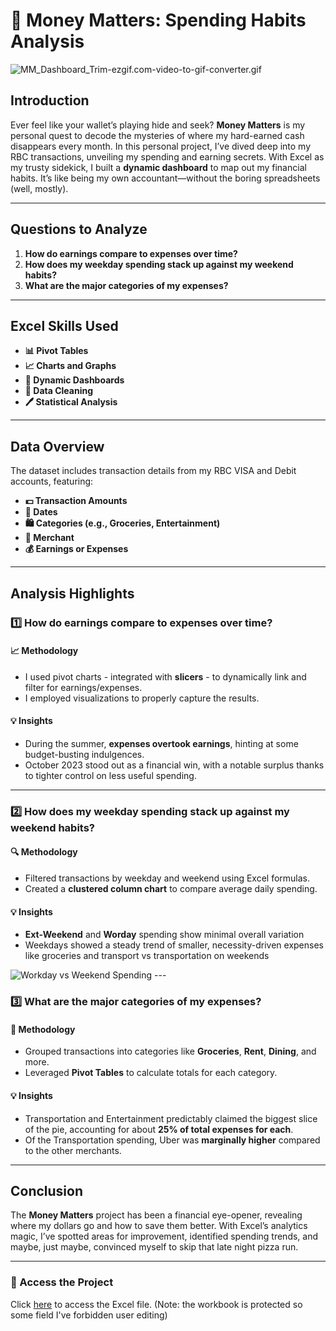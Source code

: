 # 🧾 Money Matters: Spending Habits Analysis  

![MM_Dashboard_Trim-ezgif.com-video-to-gif-converter.gif](..%2F..%2F..%2FMM_Dashboard_Trim-ezgif.com-video-to-gif-converter.gif)
## Introduction  

Ever feel like your wallet’s playing hide and seek? **Money Matters** is my personal quest to decode the mysteries of where my hard-earned cash disappears every month. In this personal project, I’ve dived deep into my RBC transactions, unveiling my spending and earning secrets. With Excel as my trusty sidekick, I built a **dynamic dashboard** to map out my financial habits. It’s like being my own accountant—without the boring spreadsheets (well, mostly).  

---

## Questions to Analyze  

1. **How do earnings compare to expenses over time?**  
2. **How does my weekday spending stack up against my weekend habits?**  
3. **What are the major categories of my expenses?**  

---

## Excel Skills Used  

- **📊 Pivot Tables**  
- **📈 Charts and Graphs**  
- **🧮 Dynamic Dashboards**  
- **🔄 Data Cleaning**  
- **🖊 Statistical Analysis**  

---

## Data Overview  

The dataset includes transaction details from my RBC VISA and Debit accounts, featuring:  

- **💵 Transaction Amounts**  
- **📅 Dates**  
- **🛍️ Categories (e.g., Groceries, Entertainment)**  
- **🛒 Merchant**
- **💰 Earnings or Expenses**

---

## Analysis Highlights  

### 1️⃣ **How do earnings compare to expenses over time?**  

#### 📈 Methodology  
- I used pivot charts  - integrated with **slicers** - to dynamically link and filter for earnings/expenses.  
- I employed visualizations to properly capture the results.

#### 💡 Insights  
- During the summer, **expenses overtook earnings**, hinting at some budget-busting indulgences.  
- October 2023 stood out as a financial win, with a notable surplus thanks to tighter control on less useful spending.  

---

### 2️⃣ **How does my weekday spending stack up against my weekend habits?**  

#### 🔍 Methodology  
- Filtered transactions by weekday and weekend using Excel formulas.  
- Created a **clustered column chart** to compare average daily spending.  

#### 💡 Insights  
- **Ext-Weekend** and **Worday** spending show minimal overall variation
- Weekdays showed a steady trend of smaller, necessity-driven expenses like groceries and transport vs transportation on weekends 

<img alt="Workday vs Weekend Spending" src="/Users/juliangriffin/Desktop/NewExcel_Projects_Local/NewExcel_Projects/Money Matters/Matters Media/Workday_Weekend.png"/>
---

### 3️⃣ **What are the major categories of my expenses?**  

#### 🧮 Methodology  
- Grouped transactions into categories like **Groceries**, **Rent**, **Dining**, and more.  
- Leveraged **Pivot Tables** to calculate totals for each category.  

#### 💡 Insights  
- Transportation and Entertainment predictably claimed the biggest slice of the pie, accounting for about **25% of total expenses for each**.  
- Of the Transportation spending, Uber was **marginally higher** compared to the other merchants. 

---

## Conclusion  

The **Money Matters** project has been a financial eye-opener, revealing where my dollars go and how to save them better. With Excel’s analytics magic, I’ve spotted areas for improvement, identified spending trends, and maybe, just maybe, convinced myself to skip that late night pizza run.  

---

### 📂 Access the Project  

Click [here](Money%20Matters.xlsx) to access the Excel file. (Note: the workbook is protected so some field I've forbidden user editing)  
 
